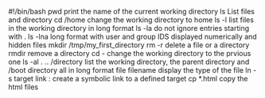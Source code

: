 #!/bin/bash
pwd print the name of the current working directory
ls List files and directory 
cd /home change the working directory to home
ls -l list files in the working directory in long format
ls -la do not ignore entries starting with .
ls -lna long format with user and group IDS displayed numerically and hidden files
mkdir /tmp/my_first_directory
rm -r delete a file or a directory
rmdir remove a directory
cd - change the working directory to the prvious one
ls -al . .. /directory list the working directory, the parent directory and /boot directory all in long format
file filename display the type of the file
ln -s  target link : create a symbolic link to a defined target
cp *.html copy the html files 
